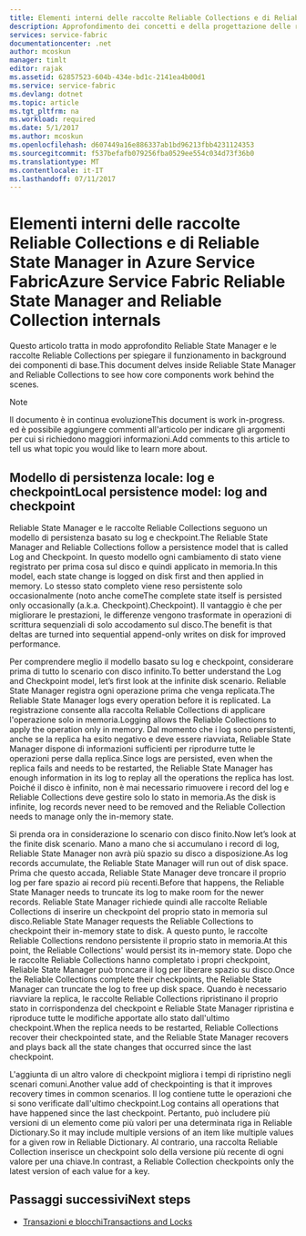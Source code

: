 ```yaml
---
title: Elementi interni delle raccolte Reliable Collections e di Reliable State Manager in Azure Service Fabric | Microsoft Docs
description: Approfondimento dei concetti e della progettazione delle raccolte Reliable Collections in Azure Service Fabric.
services: service-fabric
documentationcenter: .net
author: mcoskun
manager: timlt
editor: rajak
ms.assetid: 62857523-604b-434e-bd1c-2141ea4b00d1
ms.service: service-fabric
ms.devlang: dotnet
ms.topic: article
ms.tgt_pltfrm: na
ms.workload: required
ms.date: 5/1/2017
ms.author: mcoskun
ms.openlocfilehash: d607449a16e886337ab1bd96213fbb4231124353
ms.sourcegitcommit: f537befafb079256fba0529ee554c034d73f36b0
ms.translationtype: MT
ms.contentlocale: it-IT
ms.lasthandoff: 07/11/2017
---
```

# <a name="azure-service-fabric-reliable-state-manager-and-reliable-collection-internals"></a><span data-ttu-id="6afed-103">Elementi interni delle raccolte Reliable Collections e di Reliable State Manager in Azure Service Fabric</span><span class="sxs-lookup"><span data-stu-id="6afed-103">Azure Service Fabric Reliable State Manager and Reliable Collection internals</span></span>
<span data-ttu-id="6afed-104">Questo articolo tratta in modo approfondito Reliable State Manager e le raccolte Reliable Collections per spiegare il funzionamento in background dei componenti di base.</span><span class="sxs-lookup"><span data-stu-id="6afed-104">This document delves inside Reliable State Manager and Reliable Collections to see how core components work behind the scenes.</span></span>

> [!NOTE]
> <span data-ttu-id="6afed-105">Il documento è in continua evoluzione</span><span class="sxs-lookup"><span data-stu-id="6afed-105">This document is work in-progress.</span></span> <span data-ttu-id="6afed-106">ed è possibile aggiungere commenti all'articolo per indicare gli argomenti per cui si richiedono maggiori informazioni.</span><span class="sxs-lookup"><span data-stu-id="6afed-106">Add comments to this article to tell us what topic you would like to learn more about.</span></span>
>

##  <a name="local-persistence-model-log-and-checkpoint"></a><span data-ttu-id="6afed-107">Modello di persistenza locale: log e checkpoint</span><span class="sxs-lookup"><span data-stu-id="6afed-107">Local persistence model: log and checkpoint</span></span>
<span data-ttu-id="6afed-108">Reliable State Manager e le raccolte Reliable Collections seguono un modello di persistenza basato su log e checkpoint.</span><span class="sxs-lookup"><span data-stu-id="6afed-108">The Reliable State Manager and Reliable Collections follow a persistence model that is called Log and Checkpoint.</span></span>
<span data-ttu-id="6afed-109">In questo modello ogni cambiamento di stato viene registrato per prima cosa sul disco e quindi applicato in memoria.</span><span class="sxs-lookup"><span data-stu-id="6afed-109">In this model, each state change is logged on disk first and then applied in memory.</span></span>
<span data-ttu-id="6afed-110">Lo stesso stato completo viene reso persistente solo occasionalmente (noto anche come</span><span class="sxs-lookup"><span data-stu-id="6afed-110">The complete state itself is persisted only occasionally (a.k.a.</span></span> <span data-ttu-id="6afed-111">Checkpoint).</span><span class="sxs-lookup"><span data-stu-id="6afed-111">Checkpoint).</span></span>
<span data-ttu-id="6afed-112">Il vantaggio è che per migliorare le prestazioni, le differenze vengono trasformate in operazioni di scrittura sequenziali di solo accodamento sul disco.</span><span class="sxs-lookup"><span data-stu-id="6afed-112">The benefit is that deltas are turned into sequential append-only writes on disk for improved performance.</span></span>

<span data-ttu-id="6afed-113">Per comprendere meglio il modello basato su log e checkpoint, considerare prima di tutto lo scenario con disco infinito.</span><span class="sxs-lookup"><span data-stu-id="6afed-113">To better understand the Log and Checkpoint model, let’s first look at the infinite disk scenario.</span></span>
<span data-ttu-id="6afed-114">Reliable State Manager registra ogni operazione prima che venga replicata.</span><span class="sxs-lookup"><span data-stu-id="6afed-114">The Reliable State Manager logs every operation before it is replicated.</span></span>
<span data-ttu-id="6afed-115">La registrazione consente alla raccolta Reliable Collections di applicare l'operazione solo in memoria.</span><span class="sxs-lookup"><span data-stu-id="6afed-115">Logging allows the Reliable Collections to apply the operation only in memory.</span></span>
<span data-ttu-id="6afed-116">Dal momento che i log sono persistenti, anche se la replica ha esito negativo e deve essere riavviata, Reliable State Manager dispone di informazioni sufficienti per riprodurre tutte le operazioni perse dalla replica.</span><span class="sxs-lookup"><span data-stu-id="6afed-116">Since logs are persisted, even when the replica fails and needs to be restarted, the Reliable State Manager has enough information in its log to replay all the operations the replica has lost.</span></span>
<span data-ttu-id="6afed-117">Poiché il disco è infinito, non è mai necessario rimuovere i record del log e Reliable Collections deve gestire solo lo stato in memoria.</span><span class="sxs-lookup"><span data-stu-id="6afed-117">As the disk is infinite, log records never need to be removed and the Reliable Collection needs to manage only the in-memory state.</span></span>

<span data-ttu-id="6afed-118">Si prenda ora in considerazione lo scenario con disco finito.</span><span class="sxs-lookup"><span data-stu-id="6afed-118">Now let’s look at the finite disk scenario.</span></span>
<span data-ttu-id="6afed-119">Mano a mano che si accumulano i record di log, Reliable State Manager non avrà più spazio su disco a disposizione.</span><span class="sxs-lookup"><span data-stu-id="6afed-119">As log records accumulate, the Reliable State Manager will run out of disk space.</span></span>
<span data-ttu-id="6afed-120">Prima che questo accada, Reliable State Manager deve troncare il proprio log per fare spazio ai record più recenti.</span><span class="sxs-lookup"><span data-stu-id="6afed-120">Before that happens, the Reliable State Manager needs to truncate its log to make room for the newer records.</span></span>
<span data-ttu-id="6afed-121">Reliable State Manager richiede quindi alle raccolte Reliable Collections di inserire un checkpoint del proprio stato in memoria sul disco.</span><span class="sxs-lookup"><span data-stu-id="6afed-121">Reliable State Manager requests the Reliable Collections to checkpoint their in-memory state to disk.</span></span>
<span data-ttu-id="6afed-122">A questo punto, le raccolte Reliable Collections rendono persistente il proprio stato in memoria.</span><span class="sxs-lookup"><span data-stu-id="6afed-122">At this point, the Reliable Collections' would persist its in-memory state.</span></span>
<span data-ttu-id="6afed-123">Dopo che le raccolte Reliable Collections hanno completato i propri checkpoint, Reliable State Manager può troncare il log per liberare spazio su disco.</span><span class="sxs-lookup"><span data-stu-id="6afed-123">Once the Reliable Collections complete their checkpoints, the Reliable State Manager can truncate the log to free up disk space.</span></span>
<span data-ttu-id="6afed-124">Quando è necessario riavviare la replica, le raccolte Reliable Collections ripristinano il proprio stato in corrispondenza del checkpoint e Reliable State Manager ripristina e riproduce tutte le modifiche apportate allo stato dall'ultimo checkpoint.</span><span class="sxs-lookup"><span data-stu-id="6afed-124">When the replica needs to be restarted, Reliable Collections recover their checkpointed state, and the Reliable State Manager recovers and plays back all the state changes that occurred since the last checkpoint.</span></span>

<span data-ttu-id="6afed-125">L'aggiunta di un altro valore di checkpoint migliora i tempi di ripristino negli scenari comuni.</span><span class="sxs-lookup"><span data-stu-id="6afed-125">Another value add of checkpointing is that it improves recovery times in common scenarios.</span></span> <span data-ttu-id="6afed-126">Il log contiene tutte le operazioni che si sono verificate dall'ultimo checkpoint.</span><span class="sxs-lookup"><span data-stu-id="6afed-126">Log contains all operations that have happened since the last checkpoint.</span></span>
<span data-ttu-id="6afed-127">Pertanto, può includere più versioni di un elemento come più valori per una determinata riga in Reliable Dictionary.</span><span class="sxs-lookup"><span data-stu-id="6afed-127">So it may include multiple versions of an item like multiple values for a given row in Reliable Dictionary.</span></span>
<span data-ttu-id="6afed-128">Al contrario, una raccolta Reliable Collection inserisce un checkpoint solo della versione più recente di ogni valore per una chiave.</span><span class="sxs-lookup"><span data-stu-id="6afed-128">In contrast, a Reliable Collection checkpoints only the latest version of each value for a key.</span></span>

## <a name="next-steps"></a><span data-ttu-id="6afed-129">Passaggi successivi</span><span class="sxs-lookup"><span data-stu-id="6afed-129">Next steps</span></span>
* [<span data-ttu-id="6afed-130">Transazioni e blocchi</span><span class="sxs-lookup"><span data-stu-id="6afed-130">Transactions and Locks</span></span>](service-fabric-reliable-services-reliable-collections-transactions-locks.md)


